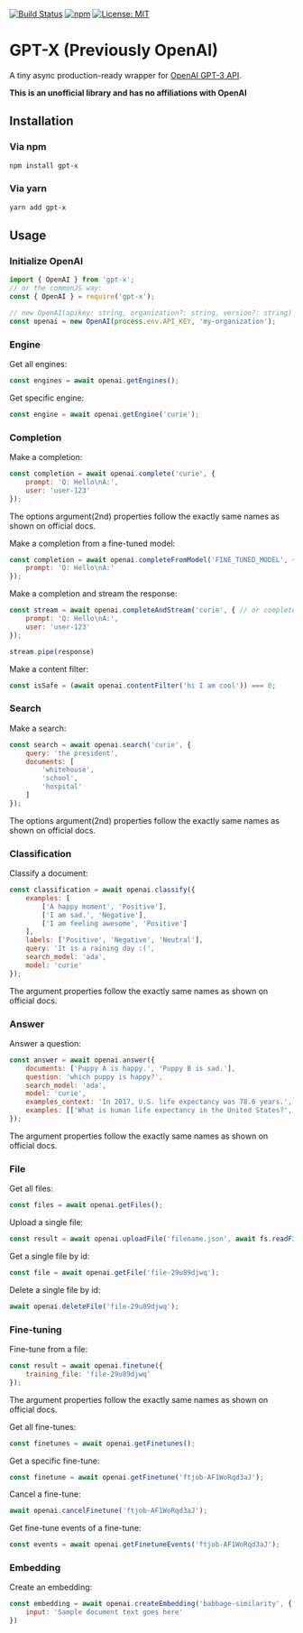 [![Build Status](https://github.com/ceifa/openai/actions/workflows/publish.yml/badge.svg)](https://github.com/ceifa/openai/actions/workflows/publish.yml)
[![npm](https://img.shields.io/npm/v/openai.svg)](https://npmjs.com/package/gpt-x)
[![License: MIT](https://img.shields.io/badge/License-MIT-yellow.svg)](https://opensource.org/licenses/MIT)

# GPT-X (Previously OpenAI)

A tiny async production-ready wrapper for [OpenAI GPT-3 API](https://beta.openai.com/docs/api-reference/introduction).

**This is an unofficial library and has no affiliations with OpenAI**

## Installation

### Via npm

```sh
npm install gpt-x
```

### Via yarn

```sh
yarn add gpt-x
```

## Usage

### Initialize OpenAI

```js
import { OpenAI } from 'gpt-x';
// or the commonJS way:
const { OpenAI } = require('gpt-x');

// new OpenAI(apikey: string, organization?: string, version?: string)
const openai = new OpenAI(process.env.API_KEY, 'my-organization');
```

### Engine

Get all engines:

```js
const engines = await openai.getEngines();
```

Get specific engine:

```js
const engine = await openai.getEngine('curie');
```

### Completion

Make a completion:

```js
const completion = await openai.complete('curie', {
    prompt: 'Q: Hello\nA:',
    user: 'user-123'
});
```

The options argument(2nd) properties follow the exactly same names as shown on official docs.

Make a completion from a fine-tuned model:

```js
const completion = await openai.completeFromModel('FINE_TUNED_MODEL', {
    prompt: 'Q: Hello\nA:'
});
```

Make a completion and stream the response:

```js
const stream = await openai.completeAndStream('curie', { // or completeFromModelAndStream
    prompt: 'Q: Hello\nA:',
    user: 'user-123'
});

stream.pipe(response)
```

Make a content filter:

```js
const isSafe = (await openai.contentFilter('hi I am cool')) === 0;
```

### Search

Make a search:

```js
const search = await openai.search('curie', {
    query: 'the president',
    documents: [
        'whitehouse',
        'school',
        'hospital'
    ]
});
```

The options argument(2nd) properties follow the exactly same names as shown on official docs.

### Classification

Classify a document:

```js
const classification = await openai.classify({
    examples: [
        ['A happy moment', 'Positive'],
        ['I am sad.', 'Negative'],
        ['I am feeling awesome', 'Positive']
    ],
    labels: ['Positive', 'Negative', 'Neutral'],
    query: 'It is a raining day :(',
    search_model: 'ada',
    model: 'curie'
});
```

The argument properties follow the exactly same names as shown on official docs.

### Answer

Answer a question:

```js
const answer = await openai.answer({
    documents: ['Puppy A is happy.', 'Puppy B is sad.'],
    question: 'which puppy is happy?',
    search_model: 'ada',
    model: 'curie',
    examples_context: 'In 2017, U.S. life expectancy was 78.6 years.',
    examples: [['What is human life expectancy in the United States?','78 years.']],
});
```

The argument properties follow the exactly same names as shown on official docs.

### File

Get all files:

```js
const files = await openai.getFiles();
```

Upload a single file:

```js
const result = await openai.uploadFile('filename.json', await fs.readFileSync('somefile.json'), 'fine-tune');
```

Get a single file by id:

```js
const file = await openai.getFile('file-29u89djwq');
```

Delete a single file by id:

```js
await openai.deleteFile('file-29u89djwq');
```

### Fine-tuning

Fine-tune from a file:

```js
const result = await openai.finetune({
    training_file: 'file-29u89djwq'
});
```

The argument properties follow the exactly same names as shown on official docs.

Get all fine-tunes:

```js
const finetunes = await openai.getFinetunes();
```

Get a specific fine-tune:

```js
const finetune = await openai.getFinetune('ftjob-AF1WoRqd3aJ');
```

Cancel a fine-tune:

```js
await openai.cancelFinetune('ftjob-AF1WoRqd3aJ');
```

Get fine-tune events of a fine-tune:

```js
const events = await openai.getFinetuneEvents('ftjob-AF1WoRqd3aJ');
```

### Embedding

Create an embedding:

```js
const embedding = await openai.createEmbedding('babbage-similarity', {
    input: 'Sample document text goes here'
})
```